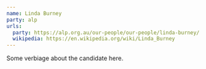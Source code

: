 ```yaml
---
name: Linda Burney
party: alp
urls:
  party: https://alp.org.au/our-people/our-people/linda-burney/
  wikipedia: https://en.wikipedia.org/wiki/Linda_Burney
---
```

Some verbiage about the candidate here.
